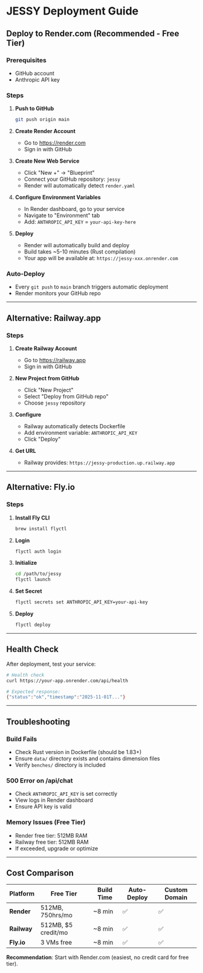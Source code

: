 # JESSY Deployment Guide

## Deploy to Render.com (Recommended - Free Tier)

### Prerequisites
- GitHub account
- Anthropic API key

### Steps

1. **Push to GitHub**
   ```bash
   git push origin main
   ```

2. **Create Render Account**
   - Go to https://render.com
   - Sign in with GitHub

3. **Create New Web Service**
   - Click "New +" → "Blueprint"
   - Connect your GitHub repository: `jessy`
   - Render will automatically detect `render.yaml`

4. **Configure Environment Variables**
   - In Render dashboard, go to your service
   - Navigate to "Environment" tab
   - Add: `ANTHROPIC_API_KEY` = `your-api-key-here`

5. **Deploy**
   - Render will automatically build and deploy
   - Build takes ~5-10 minutes (Rust compilation)
   - Your app will be available at: `https://jessy-xxx.onrender.com`

### Auto-Deploy
- Every `git push` to `main` branch triggers automatic deployment
- Render monitors your GitHub repo

---

## Alternative: Railway.app

### Steps

1. **Create Railway Account**
   - Go to https://railway.app
   - Sign in with GitHub

2. **New Project from GitHub**
   - Click "New Project"
   - Select "Deploy from GitHub repo"
   - Choose `jessy` repository

3. **Configure**
   - Railway automatically detects Dockerfile
   - Add environment variable: `ANTHROPIC_API_KEY`
   - Click "Deploy"

4. **Get URL**
   - Railway provides: `https://jessy-production.up.railway.app`

---

## Alternative: Fly.io

### Steps

1. **Install Fly CLI**
   ```bash
   brew install flyctl
   ```

2. **Login**
   ```bash
   flyctl auth login
   ```

3. **Initialize**
   ```bash
   cd /path/to/jessy
   flyctl launch
   ```

4. **Set Secret**
   ```bash
   flyctl secrets set ANTHROPIC_API_KEY=your-api-key
   ```

5. **Deploy**
   ```bash
   flyctl deploy
   ```

---

## Health Check

After deployment, test your service:

```bash
# Health check
curl https://your-app.onrender.com/api/health

# Expected response:
{"status":"ok","timestamp":"2025-11-01T..."}
```

---

## Troubleshooting

### Build Fails
- Check Rust version in Dockerfile (should be 1.83+)
- Ensure `data/` directory exists and contains dimension files
- Verify `benches/` directory is included

### 500 Error on /api/chat
- Check `ANTHROPIC_API_KEY` is set correctly
- View logs in Render dashboard
- Ensure API key is valid

### Memory Issues (Free Tier)
- Render free tier: 512MB RAM
- Railway free tier: 512MB RAM
- If exceeded, upgrade or optimize

---

## Cost Comparison

| Platform | Free Tier | Build Time | Auto-Deploy | Custom Domain |
|----------|-----------|------------|-------------|---------------|
| **Render** | 512MB, 750hrs/mo | ~8 min | ✅ | ✅ |
| **Railway** | 512MB, $5 credit/mo | ~8 min | ✅ | ✅ |
| **Fly.io** | 3 VMs free | ~8 min | ✅ | ✅ |

**Recommendation**: Start with Render.com (easiest, no credit card for free tier).
